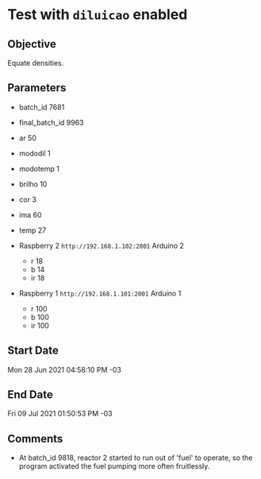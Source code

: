 # Test with `diluicao` enabled
## Objective
Equate densities.

## Parameters
- batch_id 7681
- final_batch_id 9963
- ar 50
- mododil 1
- modotemp 1
- brilho 10
- cor 3
- ima 60
- temp 27

- Raspberry 2 `http://192.168.1.102:2001` Arduino 2
    - r 18
    - b 14
    - ir 18
- Raspberry 1 `http://192.168.1.101:2001` Arduino 1
    - r 100
    - b 100
    - ir 100

## Start Date
Mon 28 Jun 2021 04:58:10 PM -03

## End Date
Fri 09 Jul 2021 01:50:53 PM -03

## Comments

- At batch_id 9818, reactor 2 started to run out of 'fuel' to operate, so the program activated the fuel pumping more often fruitlessly.